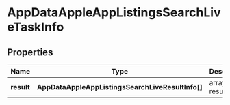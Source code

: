# AppDataAppleAppListingsSearchLiveTaskInfo

## Properties

| Name | Type | Description | Notes |
|------------ | ------------- | ------------- | -------------|
**result** | **AppDataAppleAppListingsSearchLiveResultInfo[]** | array of results |[optional]|